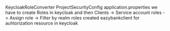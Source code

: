 KeycloakRoleConverter
ProjectSecurityConfig
application.properties
we have to create Roles in keycloak and then Clients -> Service account roles -> Assign role -> Filter by realm roles 
created eazybankclient for auhtorization resource in keycloak